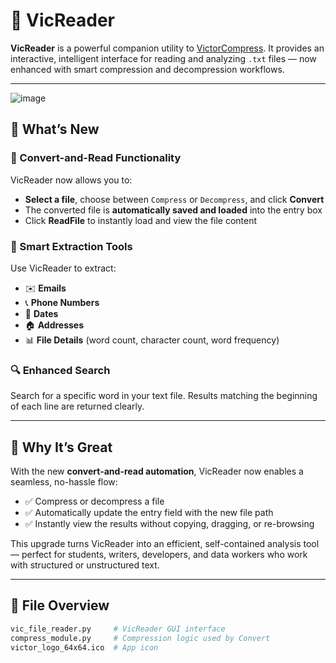 # 📖 VicReader

**VicReader** is a powerful companion utility to [VictorCompress](https://github.com/Vic-Godwin/VictorCompress). It provides an interactive, intelligent interface for reading and analyzing `.txt` files — now enhanced with smart compression and decompression workflows.

---
![image](https://github.com/user-attachments/assets/74afa44b-90e8-4207-a9ec-0425a1d7500c)


## 🚀 What’s New

### 🔁 Convert-and-Read Functionality
VicReader now allows you to:
- **Select a file**, choose between `Compress` or `Decompress`, and click **Convert**
- The converted file is **automatically saved and loaded** into the entry box
- Click **ReadFile** to instantly load and view the file content

### 🧠 Smart Extraction Tools
Use VicReader to extract:
- ✉️ **Emails**
- 📞 **Phone Numbers**
- 📅 **Dates**
- 🏠 **Addresses**
- 📊 **File Details** (word count, character count, word frequency)

### 🔍 Enhanced Search
Search for a specific word in your text file. Results matching the beginning of each line are returned clearly.

---

## 🌟 Why It’s Great

With the new **convert-and-read automation**, VicReader now enables a seamless, no-hassle flow:
- ✅ Compress or decompress a file
- ✅ Automatically update the entry field with the new file path
- ✅ Instantly view the results without copying, dragging, or re-browsing

This upgrade turns VicReader into an efficient, self-contained analysis tool — perfect for students, writers, developers, and data workers who work with structured or unstructured text.

---

## 📁 File Overview

```bash
vic_file_reader.py     # VicReader GUI interface
compress_module.py     # Compression logic used by Convert
victor_logo_64x64.ico  # App icon
